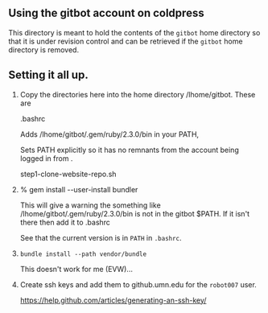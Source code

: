## Using the gitbot account on coldpress

This directory is meant to hold the contents of the `gitbot` home
directory so that it is under revision control and can be retrieved if
the `gitbot` home directory is removed.


## Setting it all up.

1.  Copy the directories here into the home directory /lhome/gitbot.
    These are

     .bashrc

       Adds /lhome/gitbot/.gem/ruby/2.3.0/bin in your PATH,

       Sets PATH explicitly so it has no remnants from the account
       being logged in from .


     step1-clone-website-repo.sh


2.  % gem install --user-install bundler

    This will give a warning the something like /lhome/gitbot/.gem/ruby/2.3.0/bin is not in the gitbot $PATH.  If it isn't there then add it to .bashrc

    See that the current version is in `PATH` in `.bashrc`.


3.  `bundle install --path vendor/bundle`

    This doesn't work for me (EVW)...


4. Create ssh keys and add them to github.umn.edu for the `robot007` user.

   https://help.github.com/articles/generating-an-ssh-key/




